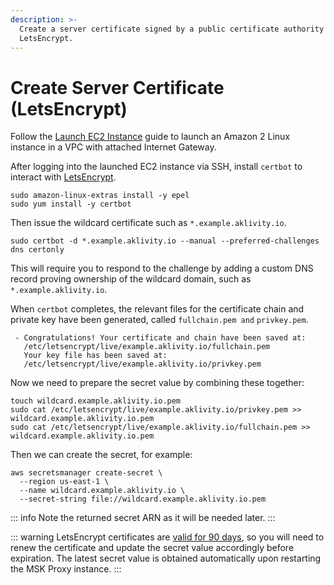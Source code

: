 ```yaml
---
description: >-
  Create a server certificate signed by a public certificate authority using
  LetsEncrypt.
---
```


# Create Server Certificate (LetsEncrypt)

Follow the [Launch EC2 Instance](./launch-ec2-instance.md) guide to launch an Amazon 2 Linux instance in a VPC with attached Internet Gateway.

After logging into the launched EC2 instance via SSH, install `certbot` to interact with [LetsEncrypt](https://letsencrypt.org/).

```shell:no-line-numbers
sudo amazon-linux-extras install -y epel
sudo yum install -y certbot
```

Then issue the wildcard certificate such as `*.example.aklivity.io`.

```shell:no-line-numbers
sudo certbot -d *.example.aklivity.io --manual --preferred-challenges dns certonly
```

This will require you to respond to the challenge by adding a custom DNS record proving ownership of the wildcard domain, such as `*.example.aklivity.io`.

When `certbot` completes, the relevant files for the certificate chain and private key have been generated, called `fullchain.pem and` `privkey.pem`.

```shell:no-line-numbers
 - Congratulations! Your certificate and chain have been saved at:
   /etc/letsencrypt/live/example.aklivity.io/fullchain.pem
   Your key file has been saved at:
   /etc/letsencrypt/live/example.aklivity.io/privkey.pem
```

Now we need to prepare the secret value by combining these together:

```shell:no-line-numbers
touch wildcard.example.aklivity.io.pem
sudo cat /etc/letsencrypt/live/example.aklivity.io/privkey.pem >> wildcard.example.aklivity.io.pem
sudo cat /etc/letsencrypt/live/example.aklivity.io/fullchain.pem >> wildcard.example.aklivity.io.pem
```

Then we can create the secret, for example:

```shell:no-line-numbers
aws secretsmanager create-secret \
  --region us-east-1 \
  --name wildcard.example.aklivity.io \
  --secret-string file://wildcard.example.aklivity.io.pem
```

::: info
Note the returned secret ARN as it will be needed later.
:::

::: warning
LetsEncrypt certificates are [valid for 90 days](https://letsencrypt.org/docs/faq/#what-is-the-lifetime-for-let-s-encrypt-certificates-for-how-long-are-they-valid), so you will need to renew the certificate and update the secret value accordingly before expiration. The latest secret value is obtained automatically upon restarting the MSK Proxy instance.
:::
